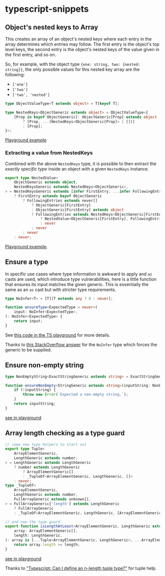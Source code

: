 # typescript-snippets

## Object's nested keys to Array

This creates an array of an object's nested keys where each entry in the array determines which entries may follow. The first entry is the object's top level keys, the second entry is the object's nested keys of the value given in the first entry, and so on.

So, for example, with the object type `{one: string, two: {nested: string}}`, the only possible values for this nested key array are the following:
  - `['one']`
  - `['two']`
  - `['two', 'nested']`

```typescript
type ObjectValueType<T extends object> = T[keyof T];

type NestedKeys<ObjectGeneric extends object> = ObjectValueType<{
    [Prop in keyof ObjectGeneric]: ObjectGeneric[Prop] extends object
        ? [Prop, ...(NestedKeys<ObjectGeneric[Prop]> | [])]
        : [Prop];
}>;
```

[Playground example](https://www.typescriptlang.org/play?#code/C4TwDgpgBA8gRgKwgY2ANQIYBsCuEAq4EAPPlBAB7AQB2AJgM5QD2iKwAfFALxT4DaAawghmAMz4BdANwAoWaEhQAchAbU6AaRENi8JKgDitCACcAlsnJVajFm1Rde+9plwEixAN6yofqPwACqbMYFDmNFDCohIuRiYWyJIAXLAOwMY0ZpZBIWCS1tT0TKwGwL7+lQD8AcGhADRQAHQtABSq6hBaOnrpmdnIuaGSXAA+AZIAlJIVlX6pQ-lyAL4ccgpE1hgAtmBYEHHAhEq8PpXAoQAyEABuEFipODSCNMwA7jRylcxZ13dYABEIBAwKkznM-AwIgBzfYdDR1UFQJ4vd6fWZQZZffzAAAWpmBf3uDCBILBGMqWU6dBgWXJEIhVI0+DezHpDI5TK6+HxwPZHIFUDAeVpEEez1eH2xgo5wtCLLZyIlaOlMr8WIpDI1HO1-g1GtkyB+6ig1HUDFSACUIBg6D8sCAAIKmUwYEDEeFdbQgXSUHZ7A7pY4QDhOAIY-gAcguYCJWEjknqEcjPwgcdJYATScq-E1fhTv1u9wzkezDIA9OWoAABYAMAC0lEgqEbLuYpjzUALaaLgOBmbLfkTEc73fT-dLncrNbrjYozeArZCHY50auvcnlWHOdHqfHIM3DMjUJosIgnroiMPQ8HUGntYbTfYS-bI9Xe97JdvlUjXJpWWvKBt38XNVzxAke3+EkJ1vYC-FAo9wMJXtoIPb9-F-NQNFFQC4PDMDeUg4kvynKsHznBcXxXI8-wVXDbwQiFo0IuNUIHUc-xw9D81o1lAJ-WjCP4jC5TALiMTwxi5mYiDWJI1dOIA7iu145hhJ4rDuSE5TI1EujYIY0ckKIrA2PUlTNP-CBzMw6l9I4yyeQg8z71nJ8WzMZdRzoMx2K3W9XMfedn0818dwI2SUPko8TzPC8rx01SbME5yDNkGRZCAA)

### Extracting a value from NestedKeys

Combined with the above `NestedKeys` type, it is possible to then extract the _exactly specific type_ inside an object with a given `NestedKeys` instance.

```typescript
export type NestedValue<
    ObjectGeneric extends object,
    NestedKeysGeneric extends NestedKeys<ObjectGeneric>,
> = NestedKeysGeneric extends [infer FirstEntry, ...infer FollowingEntries]
    ? FirstEntry extends keyof ObjectGeneric
        ? FollowingEntries extends never[]
            ? ObjectGeneric[FirstEntry]
            : ObjectGeneric[FirstEntry] extends object
            ? FollowingEntries extends NestedKeys<ObjectGeneric[FirstEntry]>
                ? NestedValue<ObjectGeneric[FirstEntry], FollowingEntries>
                : never
            : never
        : never
    : never;
```

[Playground example](https://www.typescriptlang.org/play?#code/KYDwDg9gTgLgBDAnmYcBywDONgBMBqAhgDYCuwAPAFBy1wDyARgFbADGMA4sAHbBQBLNnFA4euTHAgt2MADQ06GbHgDSwRJm59Bw0bwnosOXOs0UmrDtv5CAfArtwAvEZWmNW3rb0gxhgG0BHgAzfjgAMQEobABRHhgoRDk4ADp04LCoSIhiYggAd2CAc3jEgSwAXUVaAH5I6LiEpJE-A0kAaw0IEIYZa29dGro6nLzCkrLBLFb-ST4AN34A6pG1unrLWRtdAKiYmCnEVfW1gC4+qy5BoT3Gw+bj2fapfphh07h6iNz8op5Ss0KpJ9OJJMoTGZMBY3jtbvsmoljnYPp8Nm4TEQyJQtgMdPD7kdKikfuN-oDylgUWjThdFvxUes6cAllBGXBmazhpz+ABuKhUJAoS6yLHkAAqyEo4ueYNeVycrnFAS6iB6cHFlX5gqlGLUnhhVzhvjm8tkipFHDFwElKAoAG9hgEAApQCBgODBOCq9W4674tiVC5+40ut1gSqywzSK7s+ph90pdKpAAUEP15hDNzYCYjTgAPnAVgBKE5Mouu91aqgAXzs2qFqFAhAAtmBiMA-bbUK5HSMYO6ADIs4DEC7YQQA-kjCB8YdLYgAEWAwDAFz7p0wJQ76dwlbXcB4pBbjD5wxr07oMAAFlAV-PR5hl6v1+y+O56HxXzTaO+TOKCggb8fxGP88HFW8V2AkD1jAcNP2AC4ACVgFKcBLxgtY4PdACgLgRdCBwDCYIvdkRlIz4KLoUjSIFNhZ2wOAJxKa1x3KAEXDge0azgQhwWMPBrQoZs2w7LspRSAJhgAcgHMAH2IaSqEqesqHonhGNwQjgFY-DtM47jeP49whJE9tOzebtJJkm872ABSnxXMBpIUEZpLA3AEJcmSPNw7y3N8yDgH8uhpOwsA-IUFT+QAehiuAAAEYEwABaUAUA4NKoDdNl1MYgo3QBABBTAt2KHgW14GALgInADJ4vi9QIEhyGEkBW3M8SUGsty5IUpToqAA).

## Ensure a type

In specific use cases where type information is awkward to apply and `as` casts are used, which introduce type vulnerabilities, here is a little function that ensures its input matches the given generic. This is essentially the same as an `as` cast but with stricter type requirements.

```typescript
type NoInfer<T> = [T][T extends any ? 0 : never];

function ensureType<ExpectedType = never>(
    input: NoInfer<ExpectedType>,
): NoInfer<ExpectedType> {
    return input;
}
```

See [this code in the TS playground](https://www.typescriptlang.org/play?#code/PQKhCgAIUgVALAlgZ0gFwJ4AcCml44A2uATpCpAK7I4BmlhktA9mSyQMaIB2A5k5W4c0iZt0i8c3HCUQdUaZpABGeHAA8shOYjSEMkLCWYA3RABMc5gDSQSAQzQEyT+9ygwetGbL7oCALZMxkFOeLyIJlLk3FiUaMgAdB7A4Ji4kAByzACS3N4kADywAHyQALyQANqwALo1kBpoUuaobgYA-JAADJAAXJDSUSS1ANzg4KAQ0HDYeATEMv6OjdzIlCQ4CgQSkdE8cWiQAY4cBNvhe+KS0rIc6HOJcDs3MnLkqDRolFgxHpDrM6QeyQADu9gMriOiFo5GhqGYAV0zXMkAAFKCkECKOk5PZCPpgQTmKCrDFZrgAMocWRYNC2TbrQgiPw8fw4f6vO4qHA8fheHxk2ghdkxQ7IACUtjCmzBiAJwOElHxhNUwIeGR8rCeCAo7A4W0a9jO-2o9kkkGYsKcesEwlE4kUjU02i4egMyFwXFokJeUjeHGl8GouzMfhD6TwyHs3kwTFYooO8WS0FS9CEIjEq3Wm1gc0KAFFNDhhFY8xlKkMZCU0VBIPWk2gBtk8gVC8XS+ZyzgStZwBLm7l8jJ216Ud2ygBvOv1zbfEjiRvjAC+E0mwBizW4me4KoMPBM+Is4CkOZw3cKyDQvl4NYArBLxqeNuf81ebzWAOR3z+PibADceC3Hc9xiQ9tHME81hfC9J0xZgBm4SgAlUEhlxrOD4EcAY72XP9n1zfNMIQwZkNQ9C0WInC8PGddNykECCX3bhwOPDgxCvMFjD4ABBZBkEQXhuACBjELIpZKgI19cEva8+S-Y1vlAkF3z5X9xnYtYjnYkhNmEPiBKEkTtzElCJOzGD8yQsySHvP86KAhiHVAg8j0gzTOK1EgclobIAHF-TuAZBAAa24ElxEk6DCNwNEtGNHB4GYQhLBIR8gA) for more details.

Thanks to [this StackOverflow answer](https://stackoverflow.com/a/56688073) for the `NoInfer` type which forces the generic to be supplied.

## Ensure non-empty string

```typescript
type NonEmptyString<ExactStringGeneric extends string> = ExactStringGeneric extends '' ? never: ExactStringGeneric;

function ensureNonEmpty<StringGeneric extends string>(inputString: NonEmptyString<StringGeneric>): StringGeneric {
    if (!inputString) {
        throw new Error(`Expected a non-empty string.`);
    }
    return inputString;
}
```

[see in playground](https://www.typescriptlang.org/play?#code/C4TwDgpgBAcg9gOwKIFsygMrAE4EsEDmAPEgB4CGAxsFnoQOIQIR6VQSnBMAmAzlLxz4CAPigBeKGSo0hDJi1xsOXBHygByDVAD8UZgDcWALikVqtYY2asA3ACh7AMwCuCarkTsEvF9gjwyGigRJbyNkrsnDz8gnSiABT4YC6y8aaBqOggYcS51oqUIgCUpvkKrFAA3vZQdVC4TlAJAITJqbnF1bX1vcAAFthwAO76EKNI2EPYCQAGZJDUENxQ5PqIALQQwSACcgQAdLPFDr0Avj11-sB+CA0IKWnCDhf2lIiCUO8uADbcAEIQLKgUxxYQSTQaBzvHzAKDcCBOfC4Lg-EDwYDAkAARghTF8-kyOwSWhObw+cIRSIQKIgaIxWIATHifH4AogsSSEHA4dtshoTkA)

## Array length checking as a type guard

```typescript
// some new type helpers to start out
export type Tuple<
    ArrayElementGeneric,
    LengthGeneric extends number,
> = LengthGeneric extends LengthGeneric
    ? number extends LengthGeneric
        ? ArrayElementGeneric[]
        : _TupleOf<ArrayElementGeneric, LengthGeneric, []>
    : never;
type _TupleOf<
    ArrayElementGeneric,
    LengthGeneric extends number,
    FullArrayGeneric extends unknown[],
> = FullArrayGeneric['length'] extends LengthGeneric
    ? FullArrayGeneric
    : _TupleOf<ArrayElementGeneric, LengthGeneric, [ArrayElementGeneric, ...FullArrayGeneric]>;

// and now the type guard
export function isLengthAtLeast<ArrayElementGeneric, LengthGeneric extends number>(
    array: ArrayElementGeneric[],
    length: LengthGeneric,
): array is [...Tuple<ArrayElementGeneric, LengthGeneric>, ...ArrayElementGeneric[]] {
    return array.length >= length;
}
```

[see in playground](https://www.typescriptlang.org/play?noUncheckedIndexedAccess=true#code/C4TwDgpgBAKgrmANhAPAKCpqBBATrgQxAFFkBbCAO2AHEqJcBLAYwBoMsAZKgc2AAs6lBiygQAHsCoATAM5RKcMgCMG7AHxQAvFG6U+g+k2ZjJM+XoNCRzDpgD8CpatymplObt4Drxu1gccfCJSCApqXxYAbQBdfwCALigAfXgkCAB5ADMUPEIScipaIxZWL30fErYoWPV-JOEANwYAbjRQSBS05Gz0ALyQwoiq9gDLSuFjN3MnFTV-ADE4REQBkEiTCXdPOEoAa0oAewB3SliNbSgllbWNqIByZAr+e5jpjwtvQ0mWf0dr1bBdZVepdBA9HJrULhYo-arjb42MpRKFDWFIqAAOmxANuVRi6jaaAkYEOuGAUCyu2YwEYh0oUEYsgR2GA3AIsmAuSB0KKGzKCI2708ijmuHUAAp-AQgUlUWE+VVzv4ngYkoKRmgAJRJGX5RnyKLYzHdVDymH88pWKrqMrG82KuGxN4Ab38uAgwDguAZeqImNVAig6h0gf4bQAvmg0AB6GNQY78RjIKACJlQZiHZbSKCHZSNOmyRAgKCqVPgCA5jlQAip8EQMqyRiUZjQRjAe7yWuIdsMAiIMrHaBZMmtxkU4CHUvQRoEHhwaDHdv8WYuWJoTOUTlQHhVNZJTlMfSxS4Pe5le7nqCXi9Xy8xImMLJQCVMllsiAc4AS3dwtZlABWLUtSgN0Ak3bdpAgLJm17YsAGVgCPHgAEYDyQ5seEuX8bDWKIAAYH38CCKSgmDKDgkBEOQgAmdDkOwvcgSiAAWIjiPpbcyCIVQADlDmAajMLQqBD0wxi-2YgCiIjMREFkaAwKwEioG4kA+IEoT9Do0SMP0CTcOYwi2nAziKTUjTBL0ngAGZ6PEnQcOMPC2MjIA)

Thanks to ["Typescript: Can I define an n-length tuple type?"](https://stackoverflow.com/a/52490977) for tuple help.
